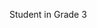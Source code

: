 Student in Grade 3

<!---
AyaLScarlet/AyaLScarlet is a ✨ special ✨ repository because its `README.md` (this file) appears on your GitHub profile.
You can click the Preview link to take a look at your changes.
--->
